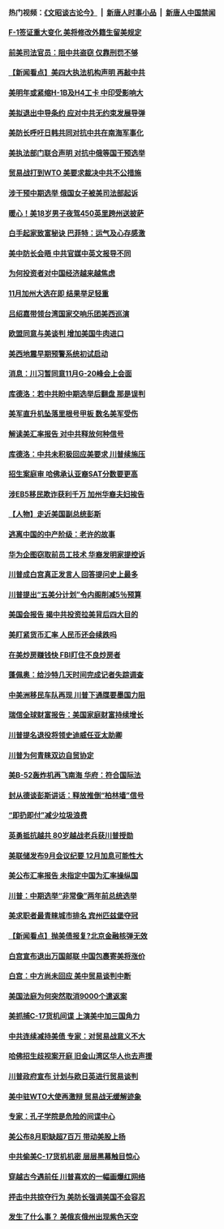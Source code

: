 #### 热门视频：[《文昭谈古论今》](https://github.com/gfw-breaker/wenzhao/blob/master/README.md?t=10202133) &nbsp;|&nbsp; [新唐人时事小品](https://github.com/gfw-breaker/ntdtv-comedy/blob/master/README.md?t=10202133) &nbsp;|&nbsp; [新唐人中国禁闻](https://github.com/gfw-breaker/ntdtv-news/blob/master/README.md?t=10202133)

#### [F-1签证重大变化 美将修改外籍生留美规定](../pages/nsc412/n10797573.md?t=10202133) 

#### [前美司法官员：阻中共盗窃 仅靠刑罚不够](../pages/nsc412/n10790349.md?t=10202133) 

#### [【新闻看点】美四大执法机构声明 再敲中共](../pages/nsc412/n10797379.md?t=10202133) 

#### [美明年或紧缩H-1B及H4工卡 中印受影响大](../pages/nsc412/n10797371.md?t=10202133) 

#### [美拟退出中导条约 应对中共无约束发展导弹](../pages/nsc412/n10797140.md?t=10202133) 

#### [美防长呼吁日韩共同对抗中共在南海军事化](../pages/nsc412/n10796976.md?t=10202133) 

#### [美执法部门联合声明 对抗中俄等国干预选举](../pages/nsc412/n10796670.md?t=10202133) 

#### [贸易战打到WTO 美要求裁决中共不公措施](../pages/nsc412/n10796528.md?t=10202133) 

#### [涉干预中期选举 俄国女子被美司法部起诉](../pages/nsc412/n10796377.md?t=10202133) 

#### [暖心！美18岁男子夜驾450英里跨州送披萨](../pages/nsc412/n10796371.md?t=10202133) 

#### [白手起家致富秘诀 巴菲特：运气及心存感激](../pages/nsc412/n10796306.md?t=10202133) 

#### [美中防长会晤 中共官媒中英文报导不同](../pages/nsc412/n10795617.md?t=10202133) 

#### [为何投资者对中国经济越来越焦虑](../pages/nsc412/n10796047.md?t=10202133) 

#### [11月加州大选在即 结果举足轻重](../pages/nsc412/n10796111.md?t=10202133) 

#### [吕绍嘉带领台湾国家交响乐团美西巡演](../pages/nsc412/n10796002.md?t=10202133) 

#### [欧盟同意与美谈判 增加美国牛肉进口](../pages/nsc412/n10795852.md?t=10202133) 

#### [美西地震早期预警系统初试启动](../pages/nsc412/n10795664.md?t=10202133) 

#### [消息：川习暂同意11月G-20峰会上会面](../pages/nsc412/n10795644.md?t=10202133) 

#### [库德洛：若中共盼中期选举后翻盘 那是误判](../pages/nsc412/n10795527.md?t=10202133) 

#### [美军直升机坠落里根号甲板 数名美军受伤](../pages/nsc412/n10794716.md?t=10202133) 

#### [解读美汇率报告 对中共释放何种信号](../pages/nsc412/n10793405.md?t=10202133) 

#### [库德洛：中共未积极回应美要求 川普续施压](../pages/nsc412/n10793971.md?t=10202133) 

#### [招生案庭审 哈佛承认亚裔SAT分数要更高](../pages/nsc412/n10793858.md?t=10202133) 

#### [涉EB5移民欺诈获利千万 加州华裔夫妇挨告](../pages/nsc412/n10794199.md?t=10202133) 

#### [【人物】走近美国副总统彭斯](../pages/nsc412/n10793797.md?t=10202133) 

#### [逃离中国的中产阶级：老许的故事](../pages/nsc412/n10793931.md?t=10202133) 

#### [华为企图窃取前员工技术 华裔发明家提控诉](../pages/nsc412/n10793659.md?t=10202133) 

#### [川普成白宫真正发言人 回答提问史上最多](../pages/nsc412/n10793656.md?t=10202133) 

#### [川普提出“五美分计划”令内阁削减5％预算](../pages/nsc412/n10793581.md?t=10202133) 

#### [美国会报告 揭中共投资拉美背后四大目的](../pages/nsc412/n10793442.md?t=10202133) 

#### [美盯紧货币汇率 人民币还会续跌吗](../pages/nsc412/n10793236.md?t=10202133) 

#### [在美炒房赚钱快  FBI盯住不良炒房者](../pages/nsc412/n10793245.md?t=10202133) 

#### [蓬佩奥：给沙特几天时间完成记者失踪调查](../pages/nsc412/n10793092.md?t=10202133) 

#### [中美洲移民车队再现 川普下通牒要墨国力阻](../pages/nsc412/n10792861.md?t=10202133) 

#### [瑞信全球财富报告：美国家庭财富持续增长](../pages/nsc412/n10792815.md?t=10202133) 

#### [川普提名退役将领史迪威任亚太助卿](../pages/nsc412/n10791863.md?t=10202133) 

#### [川普为何青睐双边自贸协定](../pages/nsc412/n10791353.md?t=10202133) 

#### [美B-52轰炸机再飞南海 华府：符合国际法](../pages/nsc412/n10791745.md?t=10202133) 

#### [封从德谈彭斯讲话：释放推倒“柏林墙”信号](../pages/nsc412/n10791685.md?t=10202133) 

#### [“即扔即付”减少垃圾浪费](../pages/nsc412/n10791536.md?t=10202133) 

#### [英勇抵抗越共 80岁越战老兵获川普授勋](../pages/nsc412/n10791118.md?t=10202133) 

#### [美联储发布9月会议纪要 12月加息可能性大](../pages/nsc412/n10790653.md?t=10202133) 

#### [美公布汇率报告 未指定中国为汇率操纵国](../pages/nsc412/n10790877.md?t=10202133) 

#### [川普：中期选举“非常像”两年前总统选举](../pages/nsc412/n10790358.md?t=10202133) 

#### [美求职者最青睐城市排名 宾州匹兹堡夺冠](../pages/nsc412/n10790630.md?t=10202133) 

#### [【新闻看点】抛美债报复?北京金融核弹无效](../pages/nsc412/n10790123.md?t=10202133) 

#### [白宫宣布退出万国邮联 中国包裹寄美将涨价](../pages/nsc412/n10790183.md?t=10202133) 

#### [白宫：中方尚未回应 美中贸易谈判中断](../pages/nsc412/n10790308.md?t=10202133) 

#### [美国法庭为何突然取消9000个遣返案](../pages/nsc412/n10790151.md?t=10202133) 

#### [美抓捕C-17货机间谍 上演美中加三国角力](../pages/nsc412/n10787846.md?t=10202133) 

#### [中共连续减持美债 专家：对贸易战意义不大](../pages/nsc412/n10788856.md?t=10202133) 

#### [哈佛招生歧视案开庭 旧金山湾区华人也去声援](../pages/nsc412/n10788791.md?t=10202133) 

#### [川普政府宣布 计划与欧日英进行贸易谈判](../pages/nsc412/n10788496.md?t=10202133) 

#### [美中驻WTO大使再激辩 贸易战无缓解迹象](../pages/nsc412/n10787893.md?t=10202133) 

#### [专家：孔子学院是危险的间谍中心](../pages/nsc412/n10746252.md?t=10202133) 

#### [美公布8月职缺超7百万 带动美股上扬](../pages/nsc412/n10787888.md?t=10202133) 

#### [中共偷美C-17货机机密 层层黑幕触目惊心](../pages/nsc412/n10787673.md?t=10202133) 

#### [穿越古今遇前任 川普喜欢的一幅画爆红网络](../pages/nsc412/n10787677.md?t=10202133) 

#### [抨击中共掠夺行为 美防长强调美国不会容忍](../pages/nsc412/n10787167.md?t=10202133) 

#### [发生了什么事？ 美俄亥俄州出现紫色天空](../pages/nsc412/n10786659.md?t=10202133) 

